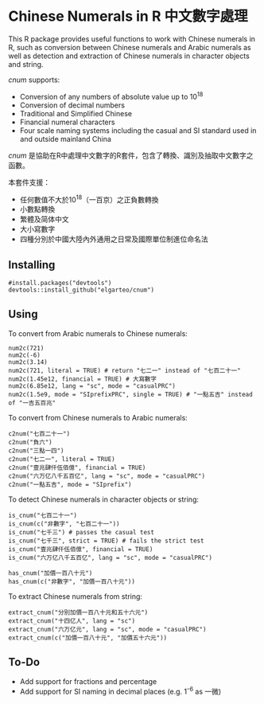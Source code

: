 # Chinese Numerals in **R** 中文數字處理
This R package provides useful functions to work with Chinese numerals in R,
such as conversion between Chinese numerals and Arabic numerals as well as
detection and extraction of Chinese numerals in character objects and string.

_cnum_ supports:
* Conversion of any numbers of absolute value up to 10<sup>18</sup>
* Conversion of decimal numbers
* Traditional and Simplified Chinese
* Financial numeral characters
* Four scale naming systems including the casual and SI standard used in and outside mainland China

_cnum_ 是協助在R中處理中文數字的R套件，包含了轉換、識別及抽取中文數字之函數。

本套件支援：
* 任何數值不大於10<sup>18</sup>（一百京）之正負數轉換
* 小數點轉換
* 繁體及简体中文
* 大小寫數字
* 四種分別於中國大陸內外通用之日常及國際單位制進位命名法

## Installing
```
#install.packages("devtools")
devtools::install_github("elgarteo/cnum")
```

## Using
To convert from Arabic numerals to Chinese numerals:
```
num2c(721)
num2c(-6)
num2c(3.14)
num2c(721, literal = TRUE) # return "七二一" instead of "七百二十一"
num2c(1.45e12, financial = TRUE) # 大寫數字
num2c(6.85e12, lang = "sc", mode = "casualPRC")
num2c(1.5e9, mode = "SIprefixPRC", single = TRUE) # "一點五吉" instead of "一吉五百兆"
```

To convert from Chinese numerals to Arabic numerals:
```
c2num("七百二十一")
c2num("負六")
c2num("三點一四")
c2num("七二一", literal = TRUE)
c2num("壹兆肆仟伍佰億", financial = TRUE)
c2num("六万亿八千五百亿", lang = "sc", mode = "casualPRC")
c2num("一點五吉", mode = "SIprefix")
```

To detect Chinese numerals in character objects or string:
```
is_cnum("七百二十一")
is_cnum(c("非數字", "七百二十一"))
is_cnum("七千三") # passes the casual test
is_cnum("七千三", strict = TRUE) # fails the strict test
is_cnum("壹兆肆仟伍佰億", financial = TRUE)
is_cnum("六万亿八千五百亿", lang = "sc", mode = "casualPRC")

has_cnum("加價一百八十元")
has_cnum(c("非數字", "加價一百八十元"))
```

To extract Chinese numerals from string:
```
extract_cnum("分別加價一百八十元和五十六元")
extract_cnum("十四亿人", lang = "sc")
extract_cnum("六万亿元", lang = "sc", mode = "casualPRC")
extract_cnum(c("加價一百八十元", "加價五十六元"))
```

## To-Do
* Add support for fractions and percentage
* Add support for SI naming in decimal places (e.g. 1<sup>-6</sup> as 一微)
